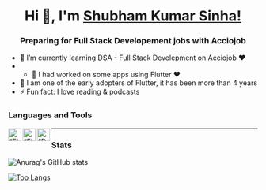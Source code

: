 <h1 align="center"> Hi 👋, I'm <a href="https://www.linkedin.com/in/shubham-kumar-sinha-2a9883251/">Shubham Kumar Sinha!</a></h1>
<h3 align="center"> Preparing for Full Stack Developement  jobs with Acciojob </h3>



- 🌱 I’m currently learning DSA - Full Stack Develepment on Acciojob ❤️
- - 🔭 I had worked on some apps using Flutter ❤️
- 🗿 I am one of the early adopters of Flutter, it has been more than 4 years
- ⚡ Fun fact: I love reading & podcasts

### Languages and Tools
<img align="left" alt=“Flutter” width="26px" src="https://www.vectorlogo.zone/logos/flutterio/flutterio-icon.svg" />
<img align="left" alt=“Firebase” width="26px" src="https://www.vectorlogo.zone/logos/firebase/firebase-icon.svg" />
<img align="left" alt=“Dart” width="26px" src="https://www.vectorlogo.zone/logos/dartlang/dartlang-icon.svg" /> 

-----------------
### Stats
![Anurag's GitHub stats](https://github-readme-stats.vercel.app/api?username=shubhamsinha2009&show_icons=true&theme=radical&count_private=true)

[![Top Langs](https://github-readme-stats.vercel.app/api/top-langs/?username=shubhamsinha2009&layout=compact&theme=radical&count_private=true)](https://github.com/anuraghazra/github-readme-stats)
